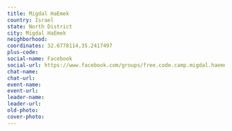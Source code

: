 ```yaml
---
title: Migdal HaEmek
country: Israel
state: North District
city: Migdal HaEmek
neighborhood: 
coordinates: 32.6778114,35.2417497
plus-code:
social-name: Facebook
social-url: https://www.facebook.com/groups/free.code.camp.migdal.haemek/
chat-name:
chat-url:
event-name:
event-url:
leader-name:
leader-url:
old-photo: 
cover-photo:
---
```

